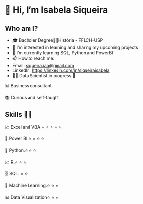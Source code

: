 # **👋 Hi, I’m Isabela Siqueira**
###

## Who am I?
- 🎓 Bacholer Degree👩‍🎓História - FFLCH-USP
- 👀 I’m interested in learning and sharing my upcoming projects
- 🌱 I’m currently learning SQL, Python and PowerBI
- 📫 How to reach me:
- Email: siqueira.iaa@gmail.com
- LinkedIn: https://linkedin.com/in/siqueiraisabela
- 👩‍💻 Data Scientist in progress 🥰

📊 Business consultant

📚 Curious and self-taught

## Skills 👩‍💻
📈 Excel and VBA  ⭐ ⭐ ⭐ ⭐ ⭐

🧮 Power BI.⭐ ⭐ ⭐ ⭐

🐍 Python.⭐ ⭐ ⭐

📈 R.⭐ ⭐ ⭐

🗄 SQL. ⭐ ⭐ 

🔮 Machine Learning.⭐ ⭐ ⭐

📊 Data Visualization⭐ ⭐ ⭐

<!---
siqueiraiaa/siqueiraiaa is a ✨ special ✨ repository because its `README.md` (this file) appears on your GitHub profile.
You can click the Preview link to take a look at your changes.
--->
